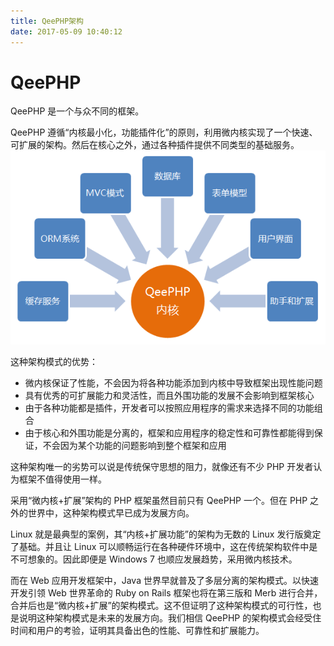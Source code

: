 ```yaml
---
title: QeePHP架构
date: 2017-05-09 10:40:12
---
```

# QeePHP
QeePHP 是一个与众不同的框架。

QeePHP 遵循“内核最小化，功能插件化”的原则，利用微内核实现了一个快速、可扩展的架构。然后在核心之外，通过各种插件提供不同类型的基础服务。
![](media/14943849735704.png)

这种架构模式的优势：

* 微内核保证了性能，不会因为将各种功能添加到内核中导致框架出现性能问题
* 具有优秀的可扩展能力和灵活性，而且外围功能的发展不会影响到框架核心
* 由于各种功能都是插件，开发者可以按照应用程序的需求来选择不同的功能组合
* 由于核心和外围功能是分离的，框架和应用程序的稳定性和可靠性都能得到保证，不会因为某个功能的问题影响到整个框架和应用

这种架构唯一的劣势可以说是传统保守思想的阻力，就像还有不少 PHP 开发者认为框架不值得使用一样。

采用“微内核+扩展”架构的 PHP 框架虽然目前只有 QeePHP 一个。但在 PHP 之外的世界中，这种架构模式早已成为发展方向。

Linux 就是最典型的案例，其“内核+扩展功能”的架构为无数的 Linux 发行版奠定了基础。并且让 Linux 可以顺畅运行在各种硬件环境中，这在传统架构软件中是不可想象的。因此即便是 Windows 7 也顺应发展趋势，采用微内核技术。

而在 Web 应用开发框架中，Java 世界早就普及了多层分离的架构模式。以快速开发引领 Web 世界革命的 Ruby on Rails 框架也将在第三版和 Merb 进行合并，合并后也是“微内核+扩展”的架构模式。这不但证明了这种架构模式的可行性，也是说明这种架构模式是未来的发展方向。我们相信 QeePHP 的架构模式会经受住时间和用户的考验，证明其具备出色的性能、可靠性和扩展能力。



